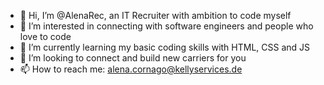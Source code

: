 - 👋 Hi, I’m @AlenaRec, an IT Recruiter with ambition to code myself 
- 👀 I’m interested in connecting with software engineers and people who love to code
- 🌱 I’m currently learning my basic coding skills with HTML, CSS and JS 
- 💞️ I’m looking to connect and build new carriers for you
- 📫 How to reach me: alena.cornago@kellyservices.de
